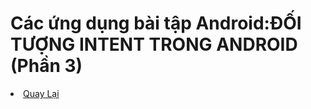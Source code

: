 <h1>Các ứng dụng bài tập Android:ĐỐI TƯỢNG INTENT TRONG ANDROID (Phần 3)</h1>


<li><a href="https://github.com/DuongNhatMinh/AndroidStudio">Quay Lại</a></li>
